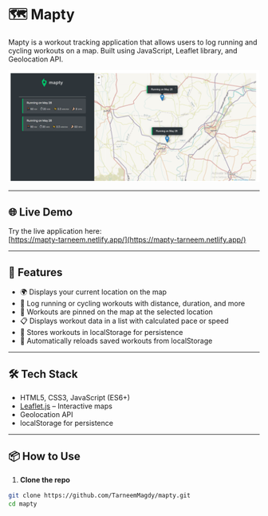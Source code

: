 # 🗺️ Mapty

Mapty is a workout tracking application that allows users to log running and cycling workouts on a map. Built using JavaScript, Leaflet library, and Geolocation API.

![Mapty Screenshot](./image.png)

---

## 🌐 Live Demo

Try the live application here:  
[https://mapty-tarneem.netlify.app/](https://mapty-tarneem.netlify.app/)

---

## 🚀 Features

- 🌍 Displays your current location on the map
- 🏃 Log running or cycling workouts with distance, duration, and more
- 📍 Workouts are pinned on the map at the selected location
- 📋 Displays workout data in a list with calculated pace or speed
- 💾 Stores workouts in localStorage for persistence
- 🔁 Automatically reloads saved workouts from localStorage

---

## 🛠️ Tech Stack

- HTML5, CSS3, JavaScript (ES6+)
- [Leaflet.js](https://leafletjs.com/) – Interactive maps
- Geolocation API
- localStorage for persistence

---

## 📦 How to Use

1. **Clone the repo**

```bash
git clone https://github.com/TarneemMagdy/mapty.git
cd mapty
